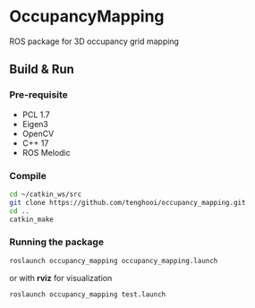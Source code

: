 # OccupancyMapping
ROS package for 3D occupancy grid mapping

## Build & Run
### Pre-requisite
* PCL 1.7
* Eigen3
* OpenCV
* C++ 17
* ROS Melodic

### Compile
```bash
cd ~/catkin_ws/src
git clone https://github.com/tenghooi/occupancy_mapping.git
cd ..
catkin_make
```

### Running the package
```bash
roslaunch occupancy_mapping occupancy_mapping.launch
```
or with **rviz** for visualization

```bash
roslaunch occupancy_mapping test.launch
```
